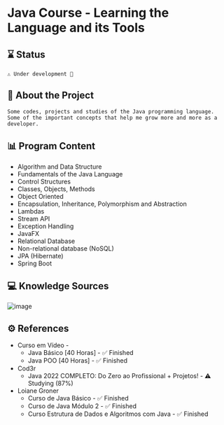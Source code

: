 # Java Course - Learning the Language and its Tools

## ⌛ Status
    ⚠️ Under development 🪫
## 📄 About the Project
    Some codes, projects and studies of the Java programming language. Some of the important concepts that help me grow more and more as a developer.
## 📊 Program Content

- Algorithm and Data Structure
- Fundamentals of the Java Language
- Control Structures
- Classes, Objects, Methods
- Object Oriented
- Encapsulation, Inheritance, Polymorphism and Abstraction
- Lambdas
- Stream API
- Exception Handling
- JavaFX
- Relational Database
- Non-relational database (NoSQL)
- JPA (Hibernate)
- Spring Boot

## 💻 Knowledge Sources
![image](https://user-images.githubusercontent.com/91624923/210415809-2ed5f5f3-7019-4eb4-bdf6-2444ad227467.png)

## ⚙ References
- Curso em Vídeo - 
	- Java Básico [40 Horas] - ✅ Finished
	- Java POO [40 Horas] - ✅ Finished
- Cod3r
	- Java 2022 COMPLETO: Do Zero ao Profissional + Projetos! - ⚠️ Studying (87%)
- Loiane Groner
  - Curso de Java Básico - ✅ Finished
  - Curso de Java Módulo 2 - ✅ Finished
  - Curso Estrutura de Dados e Algoritmos com Java - ✅ Finished
 
